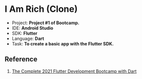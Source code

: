 # I Am Rich (Clone)  
- Project: **Project #1 of Bootcamp.**  
- IDE: **Android Studio**  
- SDK: **Flutter**  
- Language: **Dart**  
- Task: **To create a basic app with the Flutter SDK.**  

## Reference
  
1. [The Complete 2021 Flutter Development Bootcamp with Dart](https://www.udemy.com/course/flutter-bootcamp-with-dart/)
